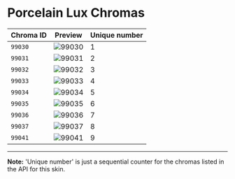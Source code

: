 # Porcelain Lux Chromas

| Chroma ID | Preview | Unique number |
|---|---|---|
| `99030` | ![99030](https://raw.communitydragon.org/latest/plugins/rcp-be-lol-game-data/global/default/v1/champion-chroma-images/99/99030.png) | 1 |
| `99031` | ![99031](https://raw.communitydragon.org/latest/plugins/rcp-be-lol-game-data/global/default/v1/champion-chroma-images/99/99031.png) | 2 |
| `99032` | ![99032](https://raw.communitydragon.org/latest/plugins/rcp-be-lol-game-data/global/default/v1/champion-chroma-images/99/99032.png) | 3 |
| `99033` | ![99033](https://raw.communitydragon.org/latest/plugins/rcp-be-lol-game-data/global/default/v1/champion-chroma-images/99/99033.png) | 4 |
| `99034` | ![99034](https://raw.communitydragon.org/latest/plugins/rcp-be-lol-game-data/global/default/v1/champion-chroma-images/99/99034.png) | 5 |
| `99035` | ![99035](https://raw.communitydragon.org/latest/plugins/rcp-be-lol-game-data/global/default/v1/champion-chroma-images/99/99035.png) | 6 |
| `99036` | ![99036](https://raw.communitydragon.org/latest/plugins/rcp-be-lol-game-data/global/default/v1/champion-chroma-images/99/99036.png) | 7 |
| `99037` | ![99037](https://raw.communitydragon.org/latest/plugins/rcp-be-lol-game-data/global/default/v1/champion-chroma-images/99/99037.png) | 8 |
| `99041` | ![99041](https://raw.communitydragon.org/latest/plugins/rcp-be-lol-game-data/global/default/v1/champion-chroma-images/99/99041.png) | 9 |

---

**Note:** 'Unique number' is just a sequential counter for the chromas listed in the API for this skin.